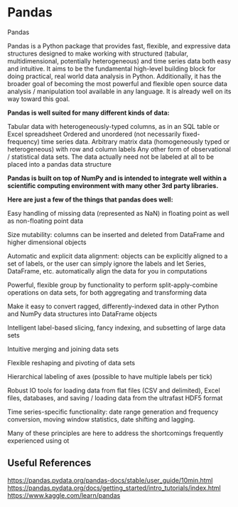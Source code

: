 # Pandas
 Pandas
 
Pandas is a Python package that provides fast, flexible, and expressive data structures designed to make working with structured (tabular, multidimensional, potentially heterogeneous) and time series data both easy and intuitive. It aims to be the fundamental high-level building block for doing practical, real world data analysis in Python. Additionally, it has the broader goal of becoming the most powerful and flexible open source data analysis / manipulation tool available in any language. It is already well on its way toward this goal.

**Pandas is well suited for many different kinds of data:**

Tabular data with heterogeneously-typed columns, as in an SQL table or Excel spreadsheet
Ordered and unordered (not necessarily fixed-frequency) time series data.
Arbitrary matrix data (homogeneously typed or heterogeneous) with row and column labels
Any other form of observational / statistical data sets. The data actually need not be labeled at all to be placed into a pandas data structure

**Pandas is built on top of NumPy and is intended to integrate well within a scientific computing environment with many other 3rd party libraries.**


**Here are just a few of the things that pandas does well:**

Easy handling of missing data (represented as NaN) in floating point as well as non-floating point data

Size mutability: columns can be inserted and deleted from DataFrame and higher dimensional objects

Automatic and explicit data alignment: objects can be explicitly aligned to a set of labels, or the user can simply ignore the labels and let Series, DataFrame, etc. automatically align the data for you in computations

Powerful, flexible group by functionality to perform split-apply-combine operations on data sets, for both aggregating and transforming data

Make it easy to convert ragged, differently-indexed data in other Python and NumPy data structures into DataFrame objects

Intelligent label-based slicing, fancy indexing, and subsetting of large data sets

Intuitive merging and joining data sets

Flexible reshaping and pivoting of data sets

Hierarchical labeling of axes (possible to have multiple labels per tick)

Robust IO tools for loading data from flat files (CSV and delimited), Excel files, databases, and saving / loading data from the ultrafast HDF5 format

Time series-specific functionality: date range generation and frequency conversion, moving window statistics, date shifting and lagging.

Many of these principles are here to address the shortcomings frequently experienced using ot



## Useful References

https://pandas.pydata.org/pandas-docs/stable/user_guide/10min.html
https://pandas.pydata.org/docs/getting_started/intro_tutorials/index.html
https://www.kaggle.com/learn/pandas
